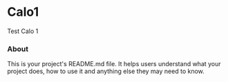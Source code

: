 Calo1
=====

Test Calo 1

### About

This is your project's README.md file. It helps users understand what your
project does, how to use it and anything else they may need to know.